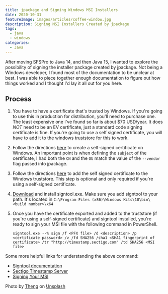 ```yaml
---
title: jpackage and Signing Windows MSI Installers
date: 2020-10-31
featureImage: images/articles/coffee-window.jpg
description: Signing MSI Installers Created by jpackage
tags:
  - java
  - windows
categories:
  - Java
---
```

After moving SFSPro to Java 14, and then Java 15, I wanted to explore the possibility of signing the installer package created by jpackage. Not being a Windows developer, I found most of the documentation to be unclear at best. I was able to piece together enough documentation to figure out how things worked and I thought I'd lay it all out for you here.

## Process

1. You have to have a certificate that's trusted by Windows. If you're going to use this in production for distribution, you'll need to purchase one. The least expensive one I've found so far is about $70 USD/year. It does *NOT* need to be an EV certificate, just a standard code signing certificate is fine. If you're going to use a self signed certificate, you will have to add it to the windows truststore for this to work.

1. Follow the directions [here](https://docs.microsoft.com/en-us/windows/msix/package/create-certificate-package-signing) to create a self-signed certificate on Windows. An important point is when defining the `subject` of the certificate, I had both the `CN` and the `OU` match the value of the `--vendor` flag passed into jpackage.

1. Follow the directions [here](https://success.outsystems.com/Support/Enterprise_Customers/Installation/Add_self_signed_certificate_to_trusted_root_store_on_OutSystems) to add the self signed certificate to the Windows truststore. This step is optional and only required if you're using a self-signed certificate.

1. [Download](https://developer.microsoft.com/windows/downloads/windows-10-sdk/) and install signtool.exe. Make sure you add signtool to your path. It's located in `C:\Program Files (x86)\Windows Kits\10\bin\<build number>\x64`

1. Once you have the certificate exported and added to the truststore (if you're using a self-signed certificate) and signtool installed, you're ready to sign your MSI file with the following command in PowerShell.

       signtool.exe --% sign /f <PFX file> /d <description> /p <certificate password> /v /fd SHA256 /sha1 <SHA1 fingerprint of certificate> /tr "http://timestamp.sectigo.com" /td SHA256 <MSI file>

Some more helpful links for understanding the above command:
* [Signtool documentation](https://docs.microsoft.com/en-us/windows/win32/seccrypto/signtool)
* [Sectigo Timestamp Server](https://sectigo.com/resource-library/time-stamping-server)
* [Signing Your MSI](https://www.exemsi.com/documentation/sign-your-msi/)

Photo by [Theng](https://unsplash.com/pt-br/@tantheng?utm_source=unsplash&utm_medium=referral&utm_content=creditCopyText) on [Unsplash](https://unsplash.com/photos/ct1Usm9t4_c?utm_source=unsplash&utm_medium=referral&utm_content=creditCopyText)
